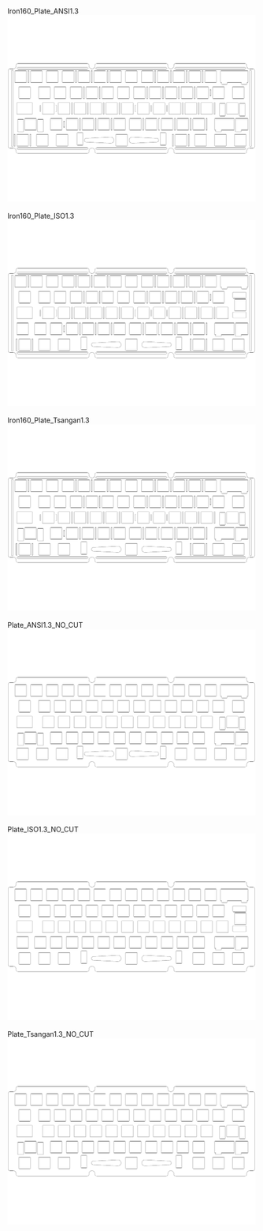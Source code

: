 <br/>Iron160_Plate_ANSI1.3<br/>![image](./Iron160_Plate_ANSI1.3.png)<br/>
<br/>Iron160_Plate_ISO1.3<br/>![image](./Iron160_Plate_ISO1.3.png)<br/>
<br/>Iron160_Plate_Tsangan1.3<br/>![image](./Iron160_Plate_Tsangan1.3.png)<br/>
<br/>Plate_ANSI1.3_NO_CUT<br/>![image](./Plate_ANSI1.3_NO_CUT.png)<br/>
<br/>Plate_ISO1.3_NO_CUT<br/>![image](./Plate_ISO1.3_NO_CUT.png)<br/>
<br/>Plate_Tsangan1.3_NO_CUT<br/>![image](./Plate_Tsangan1.3_NO_CUT.png)<br/>
